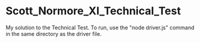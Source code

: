 # Scott_Normore_XI_Technical_Test

My solution to the Technical Test. To run, use the "node driver.js" command in the same directory as the driver file.
